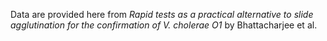 Data are provided here from _Rapid tests as a practical alternative to slide agglutination for the confirmation of V. cholerae O1_ by Bhattacharjee et al. 
